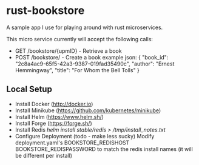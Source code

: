 # rust-bookstore

A sample app I use for playing around with rust microservices.

This micro service currently will accept the following calls:

* GET /bookstore/{upmID} - Retrieve a book
* POST /bookstore/ - Create a book
example json:
{
    "book_id": "2c8a4ac9-65f5-42a3-9387-019fad35490c",
    "author": "Ernest Hemmingway",
    "title": "For Whom the Bell Tolls"
}

## Local Setup
* Install Docker (http://docker.io)
* Install Minikube (https://github.com/kubernetes/minikube)
* Install Helm (https://www.helm.sh/)
* Install Forge (https://forge.sh/)
* Install Redis
    _helm install stable/redis > /tmp/install_notes.txt_
* Configure Deployment (todo - make less sucky)
    Modify deployment.yaml's BOOKSTORE_REDISHOST BOOKSTORE_REDISPASSWORD to match the redis install names (it will be different per install)

